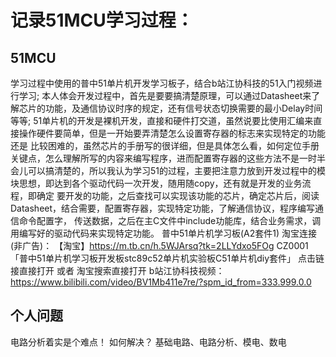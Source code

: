 # 记录51MCU学习过程：
## 51MCU
学习过程中使用的普中51单片机开发学习板子，结合b站江协科技的51入门视频进行学习;
本人体会开发过程中，首先是要要搞清楚原理，可以通过Datasheet来了解芯片的功能，及通信协议时序的规定，还有信号状态切换需要的最小Delay时间等等;
51单片机的开发是裸机开发，直接和硬件打交道，虽然说要比使用汇编来直接操作硬件要简单，但是一开始要弄清楚怎么设置寄存器的标志来实现特定的功能还是
比较困难的，虽然芯片的手册写的很详细，但是具体怎么看，如何定位手册关键点，怎么理解所写的内容来编写程序，进而配置寄存器的这些方法不是一时半会儿可以搞清楚的，所以我认为学习51的过程，主要把注意力放到开发过程中的模块思想，即达到各个驱动代码一次开发，随用随copy，还有就是开发的业务流程，即确定
要开发的功能，之后查找可以实现该功能的芯片，确定芯片后，阅读Datasheet，结合需要，配置寄存器，实现特定功能，了解通信协议，程序编写通信命令配置字，
传送数据，之后在主C文件中include功能库，结合业务需求，调用编写好的驱动代码来实现特定功能。
普中51单片机学习板(A2套件1)
淘宝连接(非广告)：
【淘宝】https://m.tb.cn/h.5WJArsq?tk=2LLYdxo5FOg CZ0001 「普中51单片机学习板开发板stc89c52单片机实验板C51单片机diy套件」
点击链接直接打开 或者 淘宝搜索直接打开
b站江协科技视频：
https://www.bilibili.com/video/BV1Mb411e7re/?spm_id_from=333.999.0.0
## 个人问题
电路分析着实是个难点！
如何解决？
基础电路、电路分析、模电、数电
